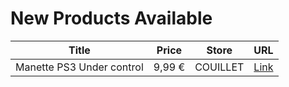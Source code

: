 # New Products Available

| Title | Price | Store | URL |
|---|---|---|---|
| Manette PS3 Under control | 9,99 € | COUILLET | [Link](https://www.cashconverters.be/fr/petit-electromenager/639556-machine-a-pain-panasonic-zb2502.html) |
